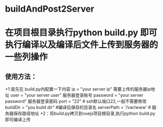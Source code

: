 # buildAndPost2Server
# 在项目根目录执行python build.py 即可执行编译以及编译后文件上传到服务器的一些列操作
## 使用方法：
+1:首先在 build.py内配置一下内容
ip = "your server ip" 需要上传的服务器ip地址
user = "your server user" 服务器登录账号
password = "your server password" 服务器登录密码
port = "22"  # ssh默认端口22,一般不需要修改
buildDir = "you build dir" #编译后保存的目录名
serverPath = '/var/www'  # 服务器保存路径地址
+2：将build.py拷贝到vuejs项目根目录,执行python build.py即可编译上传

